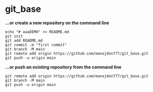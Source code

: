 # git_base
**…or create a new repository on the command line**
```
echo "# aaaDEMO" >> README.md
git init
git add README.md
git commit -m "first commit"
git branch -M main
git remote add origin https://github.com/manojdon777/git_base.git
git push -u origin main
```
**…or push an existing repository from the command line**
```
git remote add origin https://github.com/manojdon777/git_base.git
git branch -M main
git push -u origin main
```
